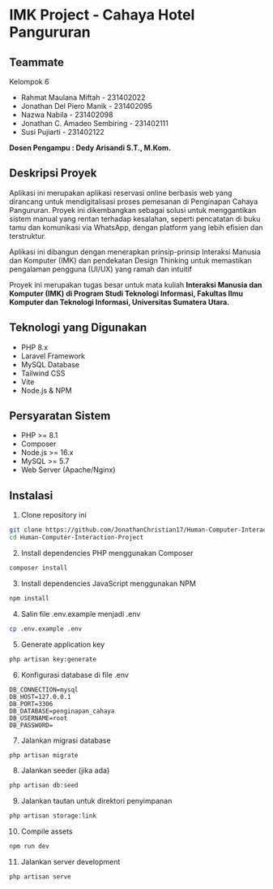 # IMK Project - Cahaya Hotel Pangururan 

## Teammate
Kelompok 6 
 - Rahmat Maulana Miftah         - 231402022
 - Jonathan Del Piero Manik      - 231402095
 - Nazwa Nabila                  - 231402098
 - Jonathan C. Amadeo Sembiring  - 231402111
 - Susi Pujiarti                 - 231402122

**Dosen Pengampu : Dedy Arisandi S.T., M.Kom.**

## Deskripsi Proyek
Aplikasi ini merupakan aplikasi reservasi online berbasis web yang dirancang untuk mendigitalisasi proses pemesanan di Penginapan Cahaya Pangururan.  Proyek ini dikembangkan sebagai solusi untuk menggantikan sistem manual yang rentan terhadap kesalahan, seperti pencatatan di buku tamu dan komunikasi via WhatsApp, dengan platform yang lebih efisien dan terstruktur.  

Aplikasi ini dibangun dengan menerapkan prinsip-prinsip Interaksi Manusia dan Komputer (IMK) dan pendekatan Design Thinking untuk memastikan pengalaman pengguna (UI/UX) yang ramah dan intuitif  

Proyek ini merupakan tugas besar untuk mata kuliah **Interaksi Manusia dan Komputer (IMK) di Program Studi Teknologi Informasi, Fakultas Ilmu Komputer dan Teknologi Informasi, Universitas Sumatera Utara.**

## Teknologi yang Digunakan
- PHP 8.x
- Laravel Framework
- MySQL Database
- Tailwind CSS
- Vite
- Node.js & NPM

## Persyaratan Sistem
- PHP >= 8.1
- Composer
- Node.js >= 16.x
- MySQL >= 5.7
- Web Server (Apache/Nginx)

## Instalasi

1. Clone repository ini
```bash
git clone https://github.com/JonathanChristian17/Human-Computer-Interaction-Project.git
cd Human-Computer-Interaction-Project
```

2. Install dependencies PHP menggunakan Composer
```bash
composer install
```

3. Install dependencies JavaScript menggunakan NPM
```bash
npm install
```

4. Salin file .env.example menjadi .env
```bash
cp .env.example .env
```

5. Generate application key
```bash
php artisan key:generate
```

6. Konfigurasi database di file .env
```
DB_CONNECTION=mysql
DB_HOST=127.0.0.1
DB_PORT=3306
DB_DATABASE=penginapan_cahaya
DB_USERNAME=root
DB_PASSWORD=
```

7. Jalankan migrasi database
```bash
php artisan migrate
```

8. Jalankan seeder (jika ada)
```bash
php artisan db:seed
```

9. Jalankan tautan untuk direktori penyimpanan
```bash
php artisan storage:link
```

10. Compile assets
```bash
npm run dev
```

11. Jalankan server development
```bash
php artisan serve
```
